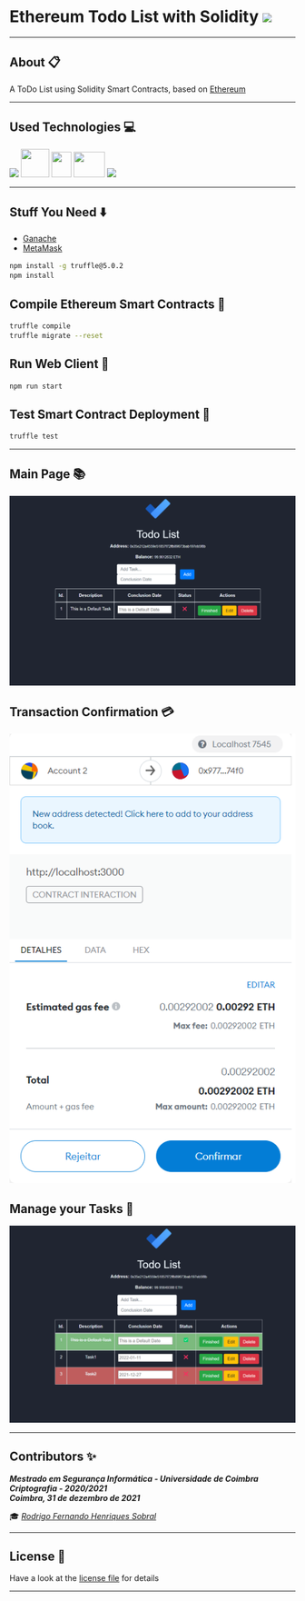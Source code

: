 # Ethereum Todo List with Solidity <img src="https://img.icons8.com/fluency/48/000000/ethereum.png"/>

___

##    About :clipboard:
A ToDo List using Solidity Smart Contracts, based on [Ethereum](https://ethereum.org)

___

## Used Technologies :computer:

<img src="https://img.icons8.com/fluency/48/000000/node-js.png"/> <img width="50" height="50" src="https://cdn.iconscout.com/icon/free/png-256/metamask-2728406-2261817.png"/> <img width="35" height="45" src="https://upload.wikimedia.org/wikipedia/commons/thumb/9/98/Solidity_logo.svg/512px-Solidity_logo.svg.png"> <img width="55" height="45" src="https://upload.wikimedia.org/wikipedia/commons/b/b2/Bootstrap_logo.svg"> <img src="https://img.icons8.com/fluency/48/000000/visual-studio-code-2019.png"/>

___

##    Stuff You Need :arrow_down:

- [Ganache](https://next-stack.github.io/ganache/)
- [MetaMask](https://metamask.io/)

```bash
npm install -g truffle@5.0.2
npm install
```

##    Compile Ethereum Smart Contracts :page_with_curl:

```bash
truffle compile
truffle migrate --reset
```

##    Run Web Client :running:

```bash
npm run start
```

##    Test Smart Contract Deployment :vertical_traffic_light:

```bash
truffle test
```
___

##    Main Page :books:

![Main Page](screenshots/main_page.png)

##    Transaction Confirmation :credit_card:

![Transaction](screenshots/transaction.png)

##    Manage your Tasks :pushpin:

![Tasks Pages](screenshots/managing_tasks.png)

___

## **Contributors** :sparkles:

<html><i><b> Mestrado em Segurança Informática - Universidade de Coimbra<br>
Criptografia - 2020/2021 <br>
Coimbra, 31 de dezembro de 2021
</b></i></html>

:mortar_board: *[Rodrigo Fernando Henriques Sobral](https://github.com/RodrigoSobral2000)*

___

## License :link:
Have a look at the [license file](../LICENSE) for details
___
